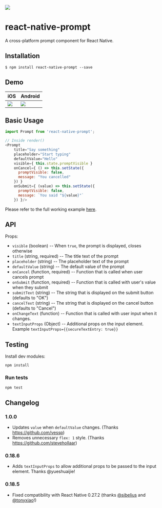 [![](https://img.shields.io/npm/dm/react-native-prompt.svg?style=flat-square)](https://www.npmjs.com/package/react-native-prompt)

# react-native-prompt

A cross-platform prompt component for React Native.

## Installation

```
$ npm install react-native-prompt --save
```

## Demo

| iOS | Android |
| --- | ------- |
| ![](./demo.ios.gif) | ![](./demo.android.gif) |

## Basic Usage

```js
import Prompt from 'react-native-prompt';

// Inside render()
<Prompt
    title="Say something"
    placeholder="Start typing"
    defaultValue="Hello"
    visible={ this.state.promptVisible }
    onCancel={ () => this.setState({
      promptVisible: false,
      message: "You cancelled"
    }) }
    onSubmit={ (value) => this.setState({
      promptVisible: false,
      message: `You said "${value}"`
    }) }/>
```

Please refer to the full working example [here](./PromptExample/PromptExample.js).

## API

Props:

- `visible` (boolean) -- When `true`, the prompt is displayed, closes otherwise
- `title` (string, required) -- The title text of the prompt
- `placeholder` (string) -- The placeholder text of the prompt
- `defaultValue` (string) -- The default value of the prompt
- `onCancel` (function, required) -- Function that is called when user cancels prompt
- `onSubmit` (function, required) -- Function that is called with user's value when they submit
- `submitText` (string) -- The string that is displayed on the submit button (defaults to "OK")
- `cancelText` (string) -- The string that is displayed on the cancel button (defaults to "Cancel")
- `onChangeText` (function) -- Function that is called with user input when it changes.
- `textInputProps` (Object) -- Additional props on the input element. Example `textInputProps={{secureTextEntry: true}}`

## Testing

Install dev modules:

```
npm install
```

### Run tests

```
npm test
```

## Changelog

### 1.0.0

- Updates `value` when `defaultValue` changes. (Thanks https://github.com/vessp)
- Removes unnecessary `flex: 1` style. (Thanks https://github.com/stevehollaar)

### 0.18.6

- Adds `textInputProps` to allow additional props to be passed to the input element. Thanks @yueshuaijie!

### 0.18.5 

- Fixed compatibility with React Native 0.27.2 (thanks [@sibelius](https://github.com/sibelius) and [@tonyxiao](https://github.com/tonyxiao)!)
